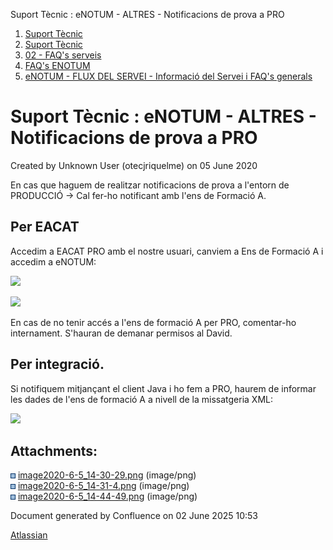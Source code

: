 Suport Tècnic : eNOTUM - ALTRES - Notificacions de prova a PRO  

1.  [Suport Tècnic](index.html)
2.  [Suport Tècnic](13893782.html)
3.  [02 - FAQ's serveis](26313393.html)
4.  [FAQ's ENOTUM](28705561.html)
5.  [eNOTUM - FLUX DEL SERVEI - Informació del Servei i FAQ's generals](26313306.html)

Suport Tècnic : eNOTUM - ALTRES - Notificacions de prova a PRO
==============================================================

Created by Unknown User (otecjriquelme) on 05 June 2020

En cas que haguem de realitzar notificacions de prova a l'entorn de PRODUCCIÓ → Cal fer-ho notificant amb l'ens de Formació A.

Per EACAT
---------

Accedim a EACAT PRO amb el nostre usuari, canviem a Ens de Formació A i accedim a eNOTUM:

![](attachments/41517078/41517079.png)

![](attachments/41517078/41517080.png)

En cas de no tenir accés a l'ens de formació A per PRO, comentar-ho internament. S'hauran de demanar permisos al David.

  

Per integració.
---------------

Si notifiquem mitjançant el client Java i ho fem a PRO, haurem de informar les dades de l'ens de formació A a nivell de la missatgeria XML:

![](attachments/41517078/41517081.png)

  

  

  

  

  

  

Attachments:
------------

![](images/icons/bullet_blue.gif) [image2020-6-5\_14-30-29.png](attachments/41517078/41517079.png) (image/png)  
![](images/icons/bullet_blue.gif) [image2020-6-5\_14-31-4.png](attachments/41517078/41517080.png) (image/png)  
![](images/icons/bullet_blue.gif) [image2020-6-5\_14-44-49.png](attachments/41517078/41517081.png) (image/png)  

Document generated by Confluence on 02 June 2025 10:53

[Atlassian](http://www.atlassian.com/)